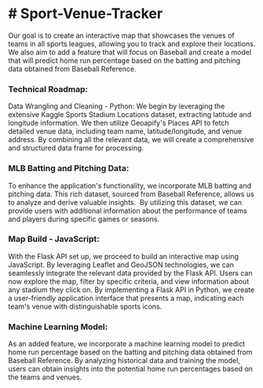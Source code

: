 # # Sport-Venue-Tracker
Our goal is to create an interactive map that showcases the venues of teams in all sports leagues, allowing you to track and explore their locations. We also aim to add a feature that will focus on Baseball and create a model that will predict home run percentage based on the batting and pitching data obtained from Baseball Reference.

### Technical Roadmap:
Data Wrangling and Cleaning - Python:
We begin by leveraging the extensive Kaggle Sports Stadium Locations dataset, extracting latitude and longitude information. We then utilize Geoapify's Places API to fetch detailed venue data, including team name, latitude/longitude, and venue address. By combining all the relevant data, we will create a comprehensive and structured data frame for processing.

### MLB Batting and Pitching Data:
To enhance the application's functionality, we incorporate MLB batting and pitching data. This rich dataset, sourced from Baseball Reference, allows us to analyze and derive valuable insights.  By utilizing this dataset, we can provide users with additional information about the performance of teams and players during specific games or seasons.

### Map Build - JavaScript:
With the Flask API set up, we proceed to build an interactive map using JavaScript. By leveraging Leaflet and GeoJSON technologies, we can seamlessly integrate the relevant data provided by the Flask API. Users can now explore the map, filter by specific criteria, and view information about any stadium they click on. By implementing a Flask API in Python, we create a user-friendly application interface that presents a map, indicating each team's venue with distinguishable sports icons.

### Machine Learning Model:
As an added feature, we incorporate a machine learning model to predict home run percentage based on the batting and pitching data obtained from Baseball Reference. By analyzing historical data and training the model, users can obtain insights into the potential home run percentages based on the teams and venues.
